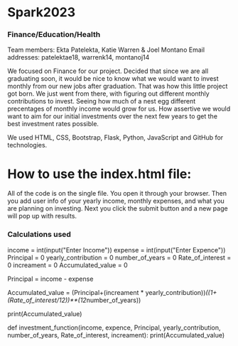 # Spark2023
### Finance/Education/Health

Team members: Ekta Patelekta, Katie Warren & Joel Montano
Email addresses: patelektae18, warrenk14, montanoj14

We focused on Finance for our project. Decided that since we are all graduating soon, it would be nice to know what we would want to invest monthly from our new jobs after graduation. That was how this little project got born. We just went from there, with figuring out different monthly contributions to invest. Seeing how much of a nest egg different precentages of monthly income would grow for us. How assertive we would want to aim for our initial investments over the next few years to get the best investment rates possible.

We used HTML, CSS, Bootstrap, Flask, Python, JavaScript and GitHub for technologies.

# How to use the index.html file:
All of the code is on the single file. You open it through your browser. Then you add user info of your yearly income, monthly expenses, and what you are planning on investing. Next you click the submit button and a new page will pop up with results.

### Calculations used
income = int(input("Enter Income"))
expense = int(input("Enter Expence"))
Principal = 0
yearly_contribution = 0
number_of_years = 0
Rate_of_interest = 0
increament = 0
Accumulated_value = 0


Principal = income - expense

Accumulated_value = (Principal+(increament * yearly_contribution))*((1+ (Rate_of_interest/12))**(12*number_of_years))

print(Accumulated_value)

def investment_function(income, expence, Principal, yearly_contribution, number_of_years, Rate_of_interest, increament):
      print(Accumulated_value)
